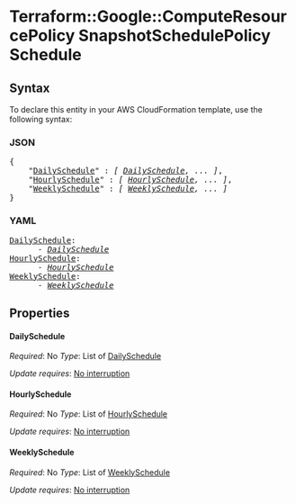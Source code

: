 # Terraform::Google::ComputeResourcePolicy SnapshotSchedulePolicy Schedule

## Syntax

To declare this entity in your AWS CloudFormation template, use the following syntax:

### JSON

<pre>
{
    "<a href="#dailyschedule" title="DailySchedule">DailySchedule</a>" : <i>[ <a href="snapshotschedulepolicy-schedule-dailyschedule.md">DailySchedule</a>, ... ]</i>,
    "<a href="#hourlyschedule" title="HourlySchedule">HourlySchedule</a>" : <i>[ <a href="snapshotschedulepolicy-schedule-hourlyschedule.md">HourlySchedule</a>, ... ]</i>,
    "<a href="#weeklyschedule" title="WeeklySchedule">WeeklySchedule</a>" : <i>[ <a href="snapshotschedulepolicy-schedule-weeklyschedule.md">WeeklySchedule</a>, ... ]</i>
}
</pre>

### YAML

<pre>
<a href="#dailyschedule" title="DailySchedule">DailySchedule</a>: <i>
      - <a href="snapshotschedulepolicy-schedule-dailyschedule.md">DailySchedule</a></i>
<a href="#hourlyschedule" title="HourlySchedule">HourlySchedule</a>: <i>
      - <a href="snapshotschedulepolicy-schedule-hourlyschedule.md">HourlySchedule</a></i>
<a href="#weeklyschedule" title="WeeklySchedule">WeeklySchedule</a>: <i>
      - <a href="snapshotschedulepolicy-schedule-weeklyschedule.md">WeeklySchedule</a></i>
</pre>

## Properties

#### DailySchedule

_Required_: No
_Type_: List of <a href="snapshotschedulepolicy-schedule-dailyschedule.md">DailySchedule</a>

_Update requires_: [No interruption](https://docs.aws.amazon.com/AWSCloudFormation/latest/UserGuide/using-cfn-updating-stacks-update-behaviors.html#update-no-interrupt)

#### HourlySchedule

_Required_: No
_Type_: List of <a href="snapshotschedulepolicy-schedule-hourlyschedule.md">HourlySchedule</a>

_Update requires_: [No interruption](https://docs.aws.amazon.com/AWSCloudFormation/latest/UserGuide/using-cfn-updating-stacks-update-behaviors.html#update-no-interrupt)

#### WeeklySchedule

_Required_: No
_Type_: List of <a href="snapshotschedulepolicy-schedule-weeklyschedule.md">WeeklySchedule</a>

_Update requires_: [No interruption](https://docs.aws.amazon.com/AWSCloudFormation/latest/UserGuide/using-cfn-updating-stacks-update-behaviors.html#update-no-interrupt)

